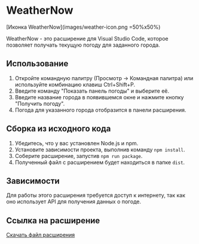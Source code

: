 # WeatherNow

[Иконка WeatherNow](images/weather-icon.png =50%x50%)

WeatherNow - это расширение для Visual Studio Code, которое позволяет получать текущую погоду для заданного города.

## Использование

1. Откройте командную палитру (Просмотр -> Командная палитра) или используйте комбинацию клавиш Ctrl+Shift+P.
2. Введите команду "Показать панель погоды" и выберите её.
3. Введите название города в появившемся окне и нажмите кнопку "Получить погоду".
4. Погода для указанного города отобразится в панели расширения.

## Сборка из исходного кода

1. Убедитесь, что у вас установлен Node.js и npm.
2. Установите зависимости проекта, выполнив команду `npm install`.
3. Соберите расширение, запустив `npm run package`.
4. Полученный файл с расширением будет находиться в папке `dist`.

## Зависимости

Для работы этого расширения требуется доступ к интернету, так как оно использует API для получения данных о погоде.

## Ссылка на расширение

[Скачать файл расширения](https://github.com/AlexMadibaev/Weather-Now/raw/master/weathernow-0.0.1.vsix)


